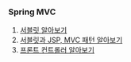 ### Spring MVC
1. [서블릿 알아보기](https://github.com/dldbdud314/spring-web-dev-playground/tree/main/spring-mvc/%EC%84%9C%EB%B8%94%EB%A6%BF)
2. [서블릿과 JSP, MVC 패턴 알아보기](https://github.com/dldbdud314/spring-web-dev-playground/tree/main/spring-mvc/%EC%84%9C%EB%B8%94%EB%A6%BF%EA%B3%BC%20JSP%2C%20MVC%20%ED%8C%A8%ED%84%B4)
3. [프론트 컨트롤러 알아보기](https://github.com/dldbdud314/spring-web-dev-playground/tree/main/spring-mvc/%ED%94%84%EB%A1%A0%ED%8A%B8%EC%BB%A8%ED%8A%B8%EB%A1%A4%EB%9F%AC)

